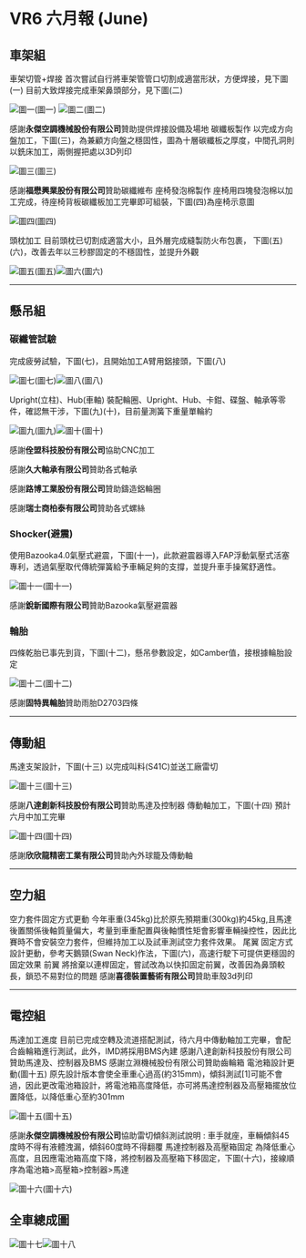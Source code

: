 # VR6 六月報 (June)
## 車架組
車架切管+焊接
首次嘗試自行將車架管管口切割成適當形狀，方便焊接，見下圖(一)
目前大致焊接完成車架鼻頭部分，見下圖(二)
  
![圖一](https://i.ibb.co/GMpYKY9/image1.png)(圖一) ![圖二](https://i.ibb.co/kyhQrFT/image3.png)(圖二)

感謝**永傑空調機械股份有限公司**贊助提供焊接設備及場地
碳纖板製作
以完成方向盤加工，下圖(三)，為兼顧方向盤之穩固性，圖為十層碳纖板之厚度，中間孔洞則以銑床加工，兩側握把處以3D列印

![圖三](https://i.ibb.co/wc8yJ9Q/image2.png)(圖三)

感謝**福懋興業股份有限公司**贊助碳纖維布
座椅發泡棉製作
座椅用四塊發泡棉以加工完成，待座椅背板碳纖板加工完畢即可組裝，下圖(四)為座椅示意圖

![圖四](https://i.ibb.co/J7HZg6m/image5.png)(圖四)

頭枕加工
目前頭枕已切割成適當大小，且外層完成縫製防火布包裹，
下圖(五)(六)，改善去年以三秒膠固定的不穩固性，並提升外觀
   
![圖五](https://i.ibb.co/bFvS8hK/image4.png)(圖五)![圖六](https://i.ibb.co/1Qx4FWp/image7.png)(圖六)


---


## 懸吊組

### 碳纖管試驗
完成疲勞試驗，下圖(七)，且開始加工A臂用鋁接頭，下圖(八)
 
![圖七](https://i.ibb.co/Tb2q7jh/image6.png)(圖七)![圖八](https://i.ibb.co/Xyk8RhP/image9.png)(圖八)

Upright(立柱)、Hub(車軸) 
裝配輪圈、Upright、Hub、卡鉗、碟盤、軸承等零件，確認無干涉，下圖(九)(十)，目前量測簧下重量單輪約
 
![圖九](https://i.ibb.co/vxCqhM8/image8.png)(圖九)![圖十](https://i.ibb.co/hmfZyHx/image12.png)(圖十)

感謝**佺盟科技股份有限公司**協助CNC加工

感謝**久大軸承有限公司**贊助各式軸承

感謝**路博工業股份有限公司**贊助鑄造鋁輪圈

感謝**瑞士商柏泰有限公司**贊助各式螺絲

### Shocker(避震)
使用Bazooka4.0氣壓式避震，下圖(十一)，此款避震器導入FAP浮動氣壓式活塞專利，透過氣壓取代傳統彈簧給予車輛足夠的支撐，並提升車手操駕舒適性。

![圖十一](https://i.ibb.co/BN42Myg/image10.png)(圖十一)

感謝**銳新國際有限公司**贊助Bazooka氣壓避震器

### 輪胎
四條乾胎已事先到貨，下圖(十二)，懸吊參數設定，如Camber值，接根據輪胎設定

![圖十二](https://i.ibb.co/VHH40dw/image11.png)(圖十二)

感謝**固特異輪胎**贊助雨胎D2703四條


---


## 傳動組
馬達支架設計，下圖(十三)
以完成叫料(S41C)並送工廠雷切

![圖十三](https://i.ibb.co/1n4PgSL/image13.png)(圖十三)

感謝**八達創新科技股份有限公司**贊助馬達及控制器
傳動軸加工，下圖(十四)
預計六月中加工完畢

![圖十四](https://i.ibb.co/9grymJs/image14.png)(圖十四)

感謝**欣欣龍精密工業有限公司**贊助內外球籠及傳動軸


---


## 空力組
空力套件固定方式更動
今年車重(345kg)比於原先預期重(300kg)約45kg,且馬達後置關係後軸質量偏大，考量到車重配置與後軸慣性矩會影響車輛操控性，因此比賽時不會安裝空力套件，但維持加工以及試車測試空力套件效果。
尾翼
固定方式設計更動，參考天鵝頸(Swan Neck)作法，下圖(六)，高速行駛下可提供更穩固的固定效果
前翼
將捨棄以連桿固定，嘗試改為以快扣固定前翼，改善因為鼻頭較長，鎖恐不易對位的問題
感謝**喜德裝置藝術有限公司**贊助車殼3d列印


---


## 電控組
馬達加工進度
目前已完成空轉及流道搭配測試，待六月中傳動軸加工完畢，會配合齒輪箱進行測試，此外，IMD將採用BMS內建
感謝八達創新科技股份有限公司贊助馬達及、控制器及BMS
感謝立淵機械股份有限公司贊助齒輪箱
電池箱設計更動(圖十五)
原先設計版本會使全車重心過高(約315mm)，傾斜測試[1]可能不會過，因此更改電池箱設計，將電池箱高度降低，亦可將馬達控制器及高壓箱擺放位置降低，以降低重心至約301mm

![圖十五](https://i.ibb.co/rcf6L7m/image16.png)(圖十五)

感謝**永傑空調機械股份有限公司**協助雷切傾斜測試說明 : 車手就座，車輛傾斜45度時不得有液體洩漏，傾斜60度時不得翻覆
馬達控制器及高壓箱固定
為降低重心高度，且因應電池箱高度下降，將控制器及高壓箱下移固定，下圖(十六)，接線順序為電池箱>高壓箱>控制器>馬達

![圖十六](https://i.ibb.co/GCLkX8N/image17.png)(圖十六)

## 全車總成圖

![圖十七](https://i.ibb.co/x7MTT1z/image18.png)![圖十八](https://i.ibb.co/djG1wmZ/image19.png)
